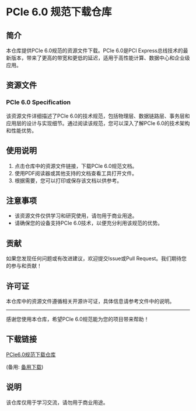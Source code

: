 # PCIe 6.0 规范下载仓库

## 简介

本仓库提供PCIe 6.0规范的资源文件下载。PCIe 6.0是PCI Express总线技术的最新版本，带来了更高的带宽和更低的延迟，适用于高性能计算、数据中心和企业级应用。

## 资源文件

### PCIe 6.0 Specification

该资源文件详细描述了PCIe 6.0的技术规范，包括物理层、数据链路层、事务层和应用层的设计与实现细节。通过阅读该规范，您可以深入了解PCIe 6.0的技术架构和性能优势。

## 使用说明

1. 点击仓库中的资源文件链接，下载PCIe 6.0规范文档。
2. 使用PDF阅读器或其他支持的文档查看工具打开文件。
3. 根据需要，您可以打印或保存该文档以供参考。

## 注意事项

- 该资源文件仅供学习和研究使用，请勿用于商业用途。
- 请确保您的设备支持PCIe 6.0技术，以便充分利用该规范的优势。

## 贡献

如果您发现任何问题或有改进建议，欢迎提交Issue或Pull Request。我们期待您的参与和贡献！

## 许可证

本仓库中的资源文件遵循相关开源许可证，具体信息请参考文件中的说明。

---

感谢您使用本仓库，希望PCIe 6.0规范能为您的项目带来帮助！

## 下载链接
[PCIe6.0规范下载仓库](https://pan.quark.cn/s/dd72d1e3ea81) 

(备用: [备用下载](https://pan.baidu.com/s/1jco2NtQXWSEg0VBZu0l13g?pwd=yetz))

## 说明

该仓库仅用于学习交流，请勿用于商业用途。
